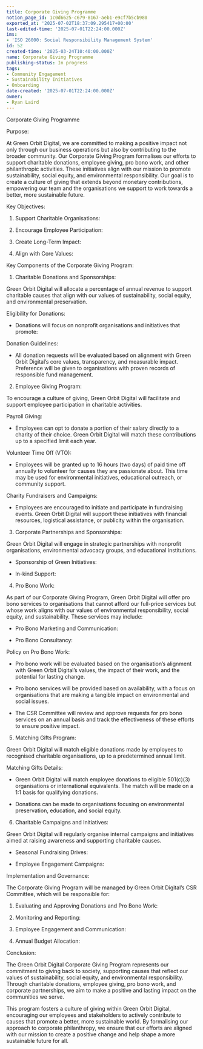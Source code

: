 ```yaml
---
title: Corporate Giving Programme
notion_page_id: 1c0d6625-c679-8167-aeb1-e9cf7b5cb980
exported_at: '2025-07-02T18:37:09.295417+00:00'
last-edited-time: '2025-07-01T22:24:00.000Z'
ims:
- 'ISO 26000: Social Responsibility Management System'
id: 52
created-time: '2025-03-24T10:40:00.000Z'
name: Corporate Giving Programme
publishing-status: In progress
tags:
- Community Engagement
- Sustainability Initiatives
- Onboarding
date-created: '2025-07-01T22:24:00.000Z'
owner:
- Ryan Laird
---
```


Corporate Giving Programme

Purpose:

At Green Orbit Digital, we are committed to making a positive impact not only through our business operations but also by contributing to the broader community. Our Corporate Giving Program formalises our efforts to support charitable donations, employee giving, pro bono work, and other philanthropic activities. These initiatives align with our mission to promote sustainability, social equity, and environmental responsibility. Our goal is to create a culture of giving that extends beyond monetary contributions, empowering our team and the organisations we support to work towards a better, more sustainable future.

Key Objectives:

1. Support Charitable Organisations:

1. Encourage Employee Participation:

1. Create Long-Term Impact:

1. Align with Core Values:

Key Components of the Corporate Giving Program:

1. Charitable Donations and Sponsorships:

Green Orbit Digital will allocate a percentage of annual revenue to support charitable causes that align with our values of sustainability, social equity, and environmental preservation.

Eligibility for Donations:

- Donations will focus on nonprofit organisations and initiatives that promote:

Donation Guidelines:

- All donation requests will be evaluated based on alignment with Green Orbit Digital’s core values, transparency, and measurable impact. Preference will be given to organisations with proven records of responsible fund management.

2. Employee Giving Program:

To encourage a culture of giving, Green Orbit Digital will facilitate and support employee participation in charitable activities.

Payroll Giving:

- Employees can opt to donate a portion of their salary directly to a charity of their choice. Green Orbit Digital will match these contributions up to a specified limit each year.

Volunteer Time Off (VTO):

- Employees will be granted up to 16 hours (two days) of paid time off annually to volunteer for causes they are passionate about. This time may be used for environmental initiatives, educational outreach, or community support.

Charity Fundraisers and Campaigns:

- Employees are encouraged to initiate and participate in fundraising events. Green Orbit Digital will support these initiatives with financial resources, logistical assistance, or publicity within the organisation.

3. Corporate Partnerships and Sponsorships:

Green Orbit Digital will engage in strategic partnerships with nonprofit organisations, environmental advocacy groups, and educational institutions.

- Sponsorship of Green Initiatives:

- In-kind Support:

4. Pro Bono Work:

As part of our Corporate Giving Program, Green Orbit Digital will offer pro bono services to organisations that cannot afford our full-price services but whose work aligns with our values of environmental responsibility, social equity, and sustainability. These services may include:

- Pro Bono Marketing and Communication:

- Pro Bono Consultancy:

Policy on Pro Bono Work:

- Pro bono work will be evaluated based on the organisation’s alignment with Green Orbit Digital’s values, the impact of their work, and the potential for lasting change.

- Pro bono services will be provided based on availability, with a focus on organisations that are making a tangible impact on environmental and social issues.

- The CSR Committee will review and approve requests for pro bono services on an annual basis and track the effectiveness of these efforts to ensure positive impact.

5. Matching Gifts Program:

Green Orbit Digital will match eligible donations made by employees to recognised charitable organisations, up to a predetermined annual limit.

Matching Gifts Details:

- Green Orbit Digital will match employee donations to eligible 501(c)(3) organisations or international equivalents. The match will be made on a 1:1 basis for qualifying donations.

- Donations can be made to organisations focusing on environmental preservation, education, and social equity.

6. Charitable Campaigns and Initiatives:

Green Orbit Digital will regularly organise internal campaigns and initiatives aimed at raising awareness and supporting charitable causes.

- Seasonal Fundraising Drives:

- Employee Engagement Campaigns:

Implementation and Governance:

The Corporate Giving Program will be managed by Green Orbit Digital’s CSR Committee, which will be responsible for:

1. Evaluating and Approving Donations and Pro Bono Work:

1. Monitoring and Reporting:

1. Employee Engagement and Communication:

1. Annual Budget Allocation:

Conclusion:

The Green Orbit Digital Corporate Giving Program represents our commitment to giving back to society, supporting causes that reflect our values of sustainability, social equity, and environmental responsibility. Through charitable donations, employee giving, pro bono work, and corporate partnerships, we aim to make a positive and lasting impact on the communities we serve.

This program fosters a culture of giving within Green Orbit Digital, encouraging our employees and stakeholders to actively contribute to causes that promote a better, more sustainable world. By formalising our approach to corporate philanthropy, we ensure that our efforts are aligned with our mission to create a positive change and help shape a more sustainable future for all.